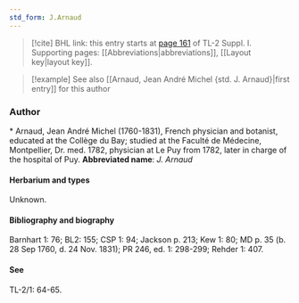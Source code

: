 ```yaml
---
std_form: J.Arnaud
---
```


> [!cite] BHL link: this entry starts at [page 161](https://www.biodiversitylibrary.org/page/33264888) of TL-2 Suppl. I.
> Supporting pages: [[Abbreviations|abbreviations]], [[Layout key|layout key]].

> [!example] See also [[Arnaud, Jean André Michel {std. J. Arnaud}|first entry]] for this author

### Author

\* Arnaud, Jean André Michel (1760-1831), French physician and botanist, educated at the Collège du Bay; studied at the Faculté de Médecine, Montpellier, Dr. med. 1782, physician at Le Puy from 1782, later in charge of the hospital of Puy. 
**Abbreviated name**: *J. Arnaud*

#### Herbarium and types

Unknown.

#### Bibliography and biography

Barnhart 1: 76; BL2: 155; CSP 1: 94; Jackson p. 213; Kew 1: 80; MD p. 35 (b. 28 Sep 1760, d. 24 Nov. 1831); PR 246, ed. 1: 298-299; Rehder 1: 407.

#### See

TL-2/1: 64-65.

